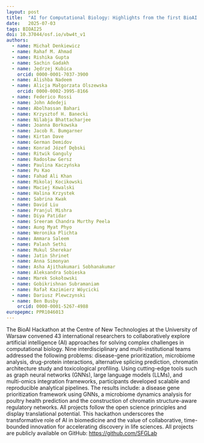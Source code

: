 ```yaml
---
layout: post
title:  "AI for Computational Biology: Highlights from the first BioAI Hackathon at University of Warsaw"
date:   2025-07-03
tags: BIOAI25
doi: 10.37044/osf.io/vbw4t_v1
authors:
  - name: Michał Denkiewicz
  - name: Rahaf M. Ahmad
  - name: Rishika Gupta
  - name: Sachin Gadakh
  - name: Jędrzej Kubica
    orcid: 0000-0001-7037-3900
  - name: Alishba Nadeem
  - name: Alicja Małgorzata Olszewska
    orcid: 0000-0002-3995-8166
  - name: Federico Rossi
  - name: John Adedeji
  - name: Abolhassan Bahari
  - name: Krzysztof H. Banecki
  - name: Nilabja Bhattacharjee
  - name: Joanna Borkowska
  - name: Jacob R. Bumgarner
  - name: Kirtan Dave
  - name: German Demidov
  - name: Konrad Józef Dębski
  - name: Ritwik Ganguly
  - name: Radosław Gersz
  - name: Paulina Kaczyńska
  - name: Pu Kao
  - name: Fahad Ali Khan
  - name: Mikolaj Kocikowski
  - name: Maciej Kowalski
  - name: Halina Krzystek
  - name: Sabrina Kwak
  - name: David Liu
  - name: Pranjul Mishra
  - name: Diya Patidar
  - name: Sreeram Chandra Murthy Peela
  - name: Aung Myat Phyo
  - name: Weronika Plichta
  - name: Ammara Saleem
  - name: Palash Sethi
  - name: Mukul Sherekar
  - name: Jatin Shrinet
  - name: Anna Simonyan
  - name: Asha Ajithakumari Sobhanakumar
  - name: Aleksandra Sobieska
  - name: Marek Sokołowski
  - name: Gobikrishnan Subramaniam
  - name: Rafał Kazimierz Wóycicki
  - name: Dariusz Plewczynski
  - name: Ben Busby
    orcid: 0000-0001-5267-4988
europepmc: PPR1046013
---
```


The BioAI Hackathon at the Centre of New Technologies at the University of Warsaw convened 43 international researchers to collaboratively
explore artificial intelligence (AI) approaches for solving complex challenges in computational biology. Nine interdisciplinary and
multi-institutional teams addressed the following problems: disease-gene prioritization, microbiome analysis, drug-protein interactions,
alternative splicing prediction, chromatin architecture study and toxicological profiling. Using cutting-edge tools such as graph neural
networks (GNNs), large language models (LLMs), and multi-omics integration frameworks, participants developed scalable and reproducible
analytical pipelines. The results include: a disease gene prioritization framework using GNNs, a microbiome dynamics analysis for poultry
health prediction and the construction of chromatin structure-aware regulatory networks. All projects follow the open science principles
and display translational potential. This hackathon underscores the transformative role of AI in biomedicine and the value of
collaborative, time-bounded innovation for accelerating discovery in life sciences. All projects are publicly available on
GitHub: https://github.com/SFGLab

